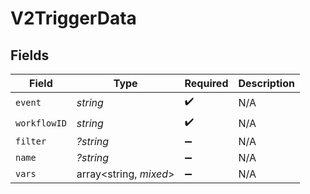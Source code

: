 # V2TriggerData


## Fields

| Field                  | Type                   | Required               | Description            |
| ---------------------- | ---------------------- | ---------------------- | ---------------------- |
| `event`                | *string*               | :heavy_check_mark:     | N/A                    |
| `workflowID`           | *string*               | :heavy_check_mark:     | N/A                    |
| `filter`               | *?string*              | :heavy_minus_sign:     | N/A                    |
| `name`                 | *?string*              | :heavy_minus_sign:     | N/A                    |
| `vars`                 | array<string, *mixed*> | :heavy_minus_sign:     | N/A                    |